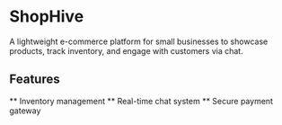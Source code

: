 # ShopHive
A lightweight e-commerce platform for small businesses to showcase products,
track inventory, and engage with customers via chat.

## Features
** Inventory management
** Real-time chat system
** Secure payment gateway
